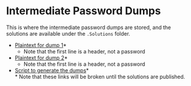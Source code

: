 # Intermediate Password Dumps  

This is where the intermediate password dumps are stored, and the solutions are available under the `.Solutions` folder.  
* [Plaintext for dump 1](https://github.com/JonZeolla/Lab/tree/PasswordCracking/Intermediate/Password_Dumps/.Solutions/Dump1-Intermediate-Plaintext.txt)\*  
  * Note that the first line is a header, not a password  
* [Plaintext for dump 2](https://github.com/JonZeolla/Lab/tree/PasswordCracking/Intermediate/Password_Dumps/.Solutions/Dump2-Intermediate-Plaintext.txt)\*  
  * Note that the first line is a header, not a password  
* [Script to generate the dumps](https://github.com/JonZeolla/Lab/tree/PasswordCracking/Intermediate/Password_Dumps/.Solutions/Gen-Intermediate.sh)\*  
\* Note that these links will be broken until the solutions are published.  

